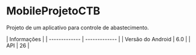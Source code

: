 # MobileProjetoCTB
Projeto de um aplicativo para controle de abastecimento. 

| Informações |
| ------------- | ------------- |
| Versão do Android  | 6.0  |
| API  | 26  |
